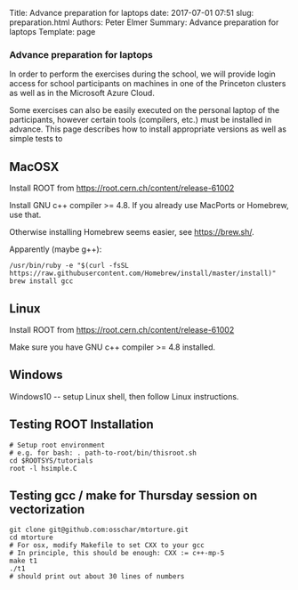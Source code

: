 Title: Advance preparation for laptops
date: 2017-07-01 07:51
slug: preparation.html
Authors: Peter Elmer
Summary: Advance preparation for laptops
Template: page

### Advance preparation for laptops

  In order to perform the exercises during the school, we will provide 
login access for school participants on machines in one of the Princeton 
clusters as well as in the Microsoft Azure Cloud.

  Some exercises can also be easily executed on the personal laptop of
the participants, however certain tools (compilers, etc.) must be 
installed in advance. This page describes how to install appropriate
versions as well as simple tests to 

## MacOSX

Install ROOT from https://root.cern.ch/content/release-61002

Install GNU c++ compiler >= 4.8. If you already use MacPorts or Homebrew, use that.

Otherwise installing Homebrew seems easier, see https://brew.sh/.

Apparently (maybe g++):

    /usr/bin/ruby -e "$(curl -fsSL https://raw.githubusercontent.com/Homebrew/install/master/install)"
    brew install gcc

## Linux

Install ROOT from https://root.cern.ch/content/release-61002

Make sure you have GNU c++ compiler >= 4.8 installed.

## Windows

Windows10 -- setup Linux shell, then follow Linux instructions.

## Testing ROOT Installation

    # Setup root environment
    # e.g. for bash: . path-to-root/bin/thisroot.sh
    cd $ROOTSYS/tutorials
    root -l hsimple.C
    
## Testing gcc / make for Thursday session on vectorization

    git clone git@github.com:osschar/mtorture.git
    cd mtorture
    # For osx, modify Makefile to set CXX to your gcc
    # In principle, this should be enough: CXX := c++-mp-5
    make t1
    ./t1
    # should print out about 30 lines of numbers 
